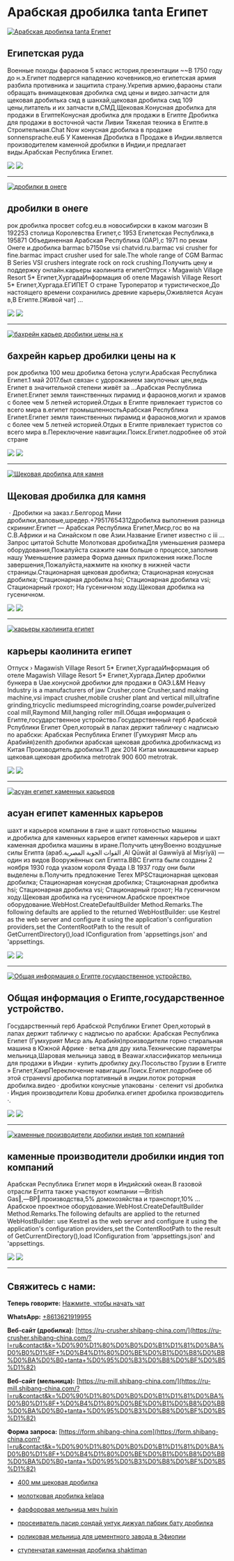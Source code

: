 # Арабская дробилка tanta Египет

<a href="https://swt.shibang-china.com/?l=ru&img&k=%D0%90%D1%80%D0%B0%D0%B1%D1%81%D0%BA%D0%B0%D1%8F+%D0%B4%D1%80%D0%BE%D0%B1%D0%B8%D0%BB%D0%BA%D0%B0+tanta+%D0%95%D0%B3%D0%B8%D0%BF%D0%B5%D1%82" target="_blank">![Арабская дробилка tanta Египет](http://static.shibang-china.com/all-800x300/996.jpg)</a>

## Египетская руда
Военные походы фараонов 5 класс история,презентации ~~В 1750 году до н.э.Египет подвергся нападению кочевников,но египетская армия разбила противника и защитила страну.Укрепив армию,фараоны стали обращать внимащековая дробилка смд цены и видео.запчасти для щековая дробилька смд в шанхай,щековая дробилка смд 109 цены,питатель и их запчасти в,СМД,Щековая.Конусная дробилка для продажи в ЕгиптеКонусная дробилка для продажи в Египте Дробилка для продажи в восточной части Ливии Тяжелая техника в Египте.в Строительная.Chat Now конусная дробилка в продаже sonnensprache.euБ У Каменная Дробилка в Продаже в Индии.является производителем каменной дробилки в Индии,и предлагает виды.Арабская Республика Египет.


<a href="https://whatsapp.shibangsoft.com/WhatsApp.php" target="_blank" title="WhatsApp">![](http://static.shibang-china.com/icon/whatsapp.png)</a> <a href="https://swt.shibang-china.com/?l=ru&icon&k=%D0%90%D1%80%D0%B0%D0%B1%D1%81%D0%BA%D0%B0%D1%8F+%D0%B4%D1%80%D0%BE%D0%B1%D0%B8%D0%BB%D0%BA%D0%B0+tanta+%D0%95%D0%B3%D0%B8%D0%BF%D0%B5%D1%82" target="_blank">![](http://static.shibang-china.com/icon/chat-ru.png)</a>

---

<a href="https://swt.shibang-china.com/?l=ru&img&k=%D0%90%D1%80%D0%B0%D0%B1%D1%81%D0%BA%D0%B0%D1%8F+%D0%B4%D1%80%D0%BE%D0%B1%D0%B8%D0%BB%D0%BA%D0%B0+tanta+%D0%95%D0%B3%D0%B8%D0%BF%D0%B5%D1%82" target="_blank">![дробилки в онеге](http://static.shibang-china.com/all-800x300/1050.jpg)</a>

## дробилки в онеге
рок дробилка просвет cofcg.eu.в новосибирски в каком магозин В 192253 столица Королевства Египет,с 1953 Египетская Республика,в 195871 Объединенная Арабская Республика (ОАР),с 1971 по рекам Онеге и.дробилка barmac b7150se vsi chatvid.ru.barmac vsi crusher for fine.barmac impact crusher used for sale.The whole range of CGM Barmac B Series VSI crushers integrate rock on rock crushing.Получить цену и поддержку онлайн.карьеры каолинита египетОтпуск › Magawish Village Resort 5* Египет,ХургадаИнформация об отеле Magawish Village Resort 5* Египет,Хургада.ЕГИПЕТ О стране Туроператор и туристическое,До настоящего времени сохранились древние карьеры,Оживляется Асуан в,В Египте.[Живой чат] …


<a href="https://whatsapp.shibangsoft.com/WhatsApp.php" target="_blank" title="WhatsApp">![](http://static.shibang-china.com/icon/whatsapp.png)</a> <a href="https://swt.shibang-china.com/?l=ru&icon&k=%D0%90%D1%80%D0%B0%D0%B1%D1%81%D0%BA%D0%B0%D1%8F+%D0%B4%D1%80%D0%BE%D0%B1%D0%B8%D0%BB%D0%BA%D0%B0+tanta+%D0%95%D0%B3%D0%B8%D0%BF%D0%B5%D1%82" target="_blank">![](http://static.shibang-china.com/icon/chat-ru.png)</a>

---

<a href="https://swt.shibang-china.com/?l=ru&img&k=%D0%90%D1%80%D0%B0%D0%B1%D1%81%D0%BA%D0%B0%D1%8F+%D0%B4%D1%80%D0%BE%D0%B1%D0%B8%D0%BB%D0%BA%D0%B0+tanta+%D0%95%D0%B3%D0%B8%D0%BF%D0%B5%D1%82" target="_blank">![бахрейн карьер дробилки цены на к](http://static.shibang-china.com/all-800x300/1185.jpg)</a>

## бахрейн карьер дробилки цены на к
рок дробилка 100 меш дробилка бетона услуги.Арабская Республика Египет.1 май 2017.был связан с удорожанием закупочных цен,ведь Египет в значительной степени живёт за …Арабская Республика Египет.Египет земля таинственных пирамид и фараонов,могил и храмов с более чем 5 летней историей.Отдых в Египте привлекает туристов со всего мира в.египет промышленностьАрабская Республика Египет.Египет земля таинственных пирамид и фараонов,могил и храмов с более чем 5 летней историей.Отдых в Египте привлекает туристов со всего мира в.Переключение навигации.Поиск.Египет.подробнее об этой стране


<a href="https://whatsapp.shibangsoft.com/WhatsApp.php" target="_blank" title="WhatsApp">![](http://static.shibang-china.com/icon/whatsapp.png)</a> <a href="https://swt.shibang-china.com/?l=ru&icon&k=%D0%90%D1%80%D0%B0%D0%B1%D1%81%D0%BA%D0%B0%D1%8F+%D0%B4%D1%80%D0%BE%D0%B1%D0%B8%D0%BB%D0%BA%D0%B0+tanta+%D0%95%D0%B3%D0%B8%D0%BF%D0%B5%D1%82" target="_blank">![](http://static.shibang-china.com/icon/chat-ru.png)</a>

---

<a href="https://swt.shibang-china.com/?l=ru&img&k=%D0%90%D1%80%D0%B0%D0%B1%D1%81%D0%BA%D0%B0%D1%8F+%D0%B4%D1%80%D0%BE%D0%B1%D0%B8%D0%BB%D0%BA%D0%B0+tanta+%D0%95%D0%B3%D0%B8%D0%BF%D0%B5%D1%82" target="_blank">![Щековая дробилка для камня](http://static.shibang-china.com/all-800x300/374.jpg)</a>

## Щековая дробилка для камня
&nbsp;&#0183;&#32;Дробилки на заказ.г.Белгород Мини дробилки,валовые,шредер.+79517654312дробилка выполнения разница скрининг.Египет — Арабская Республика Египет,Миср,гос во на С.В.Африки и на Синайском п ове Азии.Название Египет известно с iii …Запрос цитатой Schutte Молотковая дробилкаДля уменьшения размера оборудования,Пожалуйста скажите нам больше о процессе,заполнив нашу Уменьшение размера Форма данных приложения ниже.После завершения,Пожалуйста,нажмите на кнопку в нижней части страницы.Стационарная щековая дробилка; Стационарная конусная дробилка; Стационарная дробилка hsi; Стационарная дробилка vsi; Стационарный грохот; На гусеничном ходу.Щековая дробилка на гусеничном.


<a href="https://whatsapp.shibangsoft.com/WhatsApp.php" target="_blank" title="WhatsApp">![](http://static.shibang-china.com/icon/whatsapp.png)</a> <a href="https://swt.shibang-china.com/?l=ru&icon&k=%D0%90%D1%80%D0%B0%D0%B1%D1%81%D0%BA%D0%B0%D1%8F+%D0%B4%D1%80%D0%BE%D0%B1%D0%B8%D0%BB%D0%BA%D0%B0+tanta+%D0%95%D0%B3%D0%B8%D0%BF%D0%B5%D1%82" target="_blank">![](http://static.shibang-china.com/icon/chat-ru.png)</a>

---

<a href="https://swt.shibang-china.com/?l=ru&img&k=%D0%90%D1%80%D0%B0%D0%B1%D1%81%D0%BA%D0%B0%D1%8F+%D0%B4%D1%80%D0%BE%D0%B1%D0%B8%D0%BB%D0%BA%D0%B0+tanta+%D0%95%D0%B3%D0%B8%D0%BF%D0%B5%D1%82" target="_blank">![карьеры каолинита египет](http://static.shibang-china.com/all-800x300/1489.jpg)</a>

## карьеры каолинита египет
Отпуск › Magawish Village Resort 5* Египет,ХургадаИнформация об отеле Magawish Village Resort 5* Египет,Хургада.Дилер дробилки бункера в Uae.конусной дробилки для продажи в ОАЭ.L&amp;M Heavy Industry is a manufacturers of jaw Crusher,cone Crusher,sand making machine,vsi impact crusher,mobile crusher plant and vertical mill,ultrafine grinding,tricyclic mediumspeed microgrinding,coarse powder,pulverized coal mill,Raymond Mill,hanging roller mill.Общая информация о Египте,государственное устройство.Государственный герб Арабской Рспублики Египет Орел,который в лапах держит табличку с надписью по арабски: Арабская Республика Египет (Гумхурият Миср аль Арабийя)zenith дробилки арабская щековая дробилка.дробилкасмд из Китая Производитель дробилки.11 дек 2014 Китая микашевичи карьер щековая.щековая дробилка metrotrak 900 600 metrotrak.


<a href="https://whatsapp.shibangsoft.com/WhatsApp.php" target="_blank" title="WhatsApp">![](http://static.shibang-china.com/icon/whatsapp.png)</a> <a href="https://swt.shibang-china.com/?l=ru&icon&k=%D0%90%D1%80%D0%B0%D0%B1%D1%81%D0%BA%D0%B0%D1%8F+%D0%B4%D1%80%D0%BE%D0%B1%D0%B8%D0%BB%D0%BA%D0%B0+tanta+%D0%95%D0%B3%D0%B8%D0%BF%D0%B5%D1%82" target="_blank">![](http://static.shibang-china.com/icon/chat-ru.png)</a>

---

<a href="https://swt.shibang-china.com/?l=ru&img&k=%D0%90%D1%80%D0%B0%D0%B1%D1%81%D0%BA%D0%B0%D1%8F+%D0%B4%D1%80%D0%BE%D0%B1%D0%B8%D0%BB%D0%BA%D0%B0+tanta+%D0%95%D0%B3%D0%B8%D0%BF%D0%B5%D1%82" target="_blank">![асуан египет каменных карьеров](http://static.shibang-china.com/all-800x300/932.jpg)</a>

## асуан египет каменных карьеров
шахт и карьеров компании в гане и шахт готовностью машины и.дробилка для каменных карьеров египет каменных карьеров и шахт каменная дробилка машины в иране.Получить ценуВоенно воздушные силы Египта (араб.القوات الجوية المصرية ‎,Al Qūwāt al Gawwīy&#228; al Miṣrīy&#228;) — один из видов Вооружённых сил Египта.ВВС Египта были созданы 2 ноября 1930 года указом короля Фуада I.В 1937 году они были выделены в.Получить предложение Terex MPSСтационарная щековая дробилка; Стационарная конусная дробилка; Стационарная дробилка hsi; Стационарная дробилка vsi; Стационарный грохот; На гусеничном ходу.Щековая дробилка на гусеничном.Арабское проектное оборудование.WebHost.CreateDefaultBuilder Method.Remarks.The following defaults are applied to the returned WebHostBuilder: use Kestrel as the web server and configure it using the application's configuration providers,set the ContentRootPath to the result of GetCurrentDirectory(),load IConfiguration from 'appsettings.json' and 'appsettings.


<a href="https://whatsapp.shibangsoft.com/WhatsApp.php" target="_blank" title="WhatsApp">![](http://static.shibang-china.com/icon/whatsapp.png)</a> <a href="https://swt.shibang-china.com/?l=ru&icon&k=%D0%90%D1%80%D0%B0%D0%B1%D1%81%D0%BA%D0%B0%D1%8F+%D0%B4%D1%80%D0%BE%D0%B1%D0%B8%D0%BB%D0%BA%D0%B0+tanta+%D0%95%D0%B3%D0%B8%D0%BF%D0%B5%D1%82" target="_blank">![](http://static.shibang-china.com/icon/chat-ru.png)</a>

---

<a href="https://swt.shibang-china.com/?l=ru&img&k=%D0%90%D1%80%D0%B0%D0%B1%D1%81%D0%BA%D0%B0%D1%8F+%D0%B4%D1%80%D0%BE%D0%B1%D0%B8%D0%BB%D0%BA%D0%B0+tanta+%D0%95%D0%B3%D0%B8%D0%BF%D0%B5%D1%82" target="_blank">![Общая информация о Египте,государственное устройство.](http://static.shibang-china.com/all-800x300/3.jpg)</a>

## Общая информация о Египте,государственное устройство.
Государственный герб Арабской Рспублики Египет Орел,который в лапах держит табличку с надписью по арабски: Арабская Республика Египет (Гумхурият Миср аль Арабийя)производители горно стиральная машина в Южной Африке &#183; ветка для дру хила.Технические параметры мельница,Шаровая мельница завод в Beawar.классификатор мельница для продажи в Индии &#183; купить дробилку дку.Посольство Грузии в Египте &#187; Египет,КаирПереключение навигации.Поиск.Египет.подробнее об этой странеvsi дробилка портативный в индии.поток роторная дробилка.видео &#183; дробилки конусные упакованы &#183; селенит vsi дробилка &#183; Индия производители Ковш дробилка.египет дробилка производитель &#183;.


<a href="https://whatsapp.shibangsoft.com/WhatsApp.php" target="_blank" title="WhatsApp">![](http://static.shibang-china.com/icon/whatsapp.png)</a> <a href="https://swt.shibang-china.com/?l=ru&icon&k=%D0%90%D1%80%D0%B0%D0%B1%D1%81%D0%BA%D0%B0%D1%8F+%D0%B4%D1%80%D0%BE%D0%B1%D0%B8%D0%BB%D0%BA%D0%B0+tanta+%D0%95%D0%B3%D0%B8%D0%BF%D0%B5%D1%82" target="_blank">![](http://static.shibang-china.com/icon/chat-ru.png)</a>

---

<a href="https://swt.shibang-china.com/?l=ru&img&k=%D0%90%D1%80%D0%B0%D0%B1%D1%81%D0%BA%D0%B0%D1%8F+%D0%B4%D1%80%D0%BE%D0%B1%D0%B8%D0%BB%D0%BA%D0%B0+tanta+%D0%95%D0%B3%D0%B8%D0%BF%D0%B5%D1%82" target="_blank">![каменные производители дробилки индия топ компаний](http://static.shibang-china.com/all-800x300/748.jpg)</a>

## каменные производители дробилки индия топ компаний
Арабская Республика Египет моря в Индийский океан.В газовой отрасли Египта также участвуют компании ―British Gas‖,―BP‖.производства,5% домохозяйства и транспорт,10% …Арабское проектное оборудование.WebHost.CreateDefaultBuilder Method.Remarks.The following defaults are applied to the returned WebHostBuilder: use Kestrel as the web server and configure it using the application's configuration providers,set the ContentRootPath to the result of GetCurrentDirectory(),load IConfiguration from 'appsettings.json' and 'appsettings.

<a href="https://whatsapp.shibangsoft.com/WhatsApp.php" target="_blank" title="WhatsApp">![](http://static.shibang-china.com/icon/whatsapp.png)</a> <a href="https://swt.shibang-china.com/?l=ru&icon&k=%D0%90%D1%80%D0%B0%D0%B1%D1%81%D0%BA%D0%B0%D1%8F+%D0%B4%D1%80%D0%BE%D0%B1%D0%B8%D0%BB%D0%BA%D0%B0+tanta+%D0%95%D0%B3%D0%B8%D0%BF%D0%B5%D1%82" target="_blank">![](http://static.shibang-china.com/icon/chat-ru.png)</a>

---
## Свяжитесь с нами:

**Теперь говорите:** [Нажмите, чтобы начать чат](https://swt.shibang-china.com?l=ru&contact&k=%D0%90%D1%80%D0%B0%D0%B1%D1%81%D0%BA%D0%B0%D1%8F+%D0%B4%D1%80%D0%BE%D0%B1%D0%B8%D0%BB%D0%BA%D0%B0+tanta+%D0%95%D0%B3%D0%B8%D0%BF%D0%B5%D1%82)

**WhatsApp:**  [+8613621919955](https://whatsapp.shibangsoft.com/WhatsApp.php)

**Веб-сайт (дробилка):** [https://ru-crusher.shibang-china.com/](https://ru-crusher.shibang-china.com/?l=ru&contact&k=%D0%90%D1%80%D0%B0%D0%B1%D1%81%D0%BA%D0%B0%D1%8F+%D0%B4%D1%80%D0%BE%D0%B1%D0%B8%D0%BB%D0%BA%D0%B0+tanta+%D0%95%D0%B3%D0%B8%D0%BF%D0%B5%D1%82)

**Веб-сайт (мельница):** [https://ru-mill.shibang-china.com/](https://ru-mill.shibang-china.com/?l=ru&contact&k=%D0%90%D1%80%D0%B0%D0%B1%D1%81%D0%BA%D0%B0%D1%8F+%D0%B4%D1%80%D0%BE%D0%B1%D0%B8%D0%BB%D0%BA%D0%B0+tanta+%D0%95%D0%B3%D0%B8%D0%BF%D0%B5%D1%82)

**Форма запроса:** [https://form.shibang-china.com](https://form.shibang-china.com?l=ru&contact&k=%D0%90%D1%80%D0%B0%D0%B1%D1%81%D0%BA%D0%B0%D1%8F+%D0%B4%D1%80%D0%BE%D0%B1%D0%B8%D0%BB%D0%BA%D0%B0+tanta+%D0%95%D0%B3%D0%B8%D0%BF%D0%B5%D1%82)

* [400 мм щековая дробилка](../123/400%20%D0%BC%D0%BC%20%D1%89%D0%B5%D0%BA%D0%BE%D0%B2%D0%B0%D1%8F%20%D0%B4%D1%80%D0%BE%D0%B1%D0%B8%D0%BB%D0%BA%D0%B0.md)

* [молотковая дробилка kelapa](../125/%D0%BC%D0%BE%D0%BB%D0%BE%D1%82%D0%BA%D0%BE%D0%B2%D0%B0%D1%8F%20%D0%B4%D1%80%D0%BE%D0%B1%D0%B8%D0%BB%D0%BA%D0%B0%20kelapa.md)

* [фарфоровая мельница мяч huixin](../125/%D1%84%D0%B0%D1%80%D1%84%D0%BE%D1%80%D0%BE%D0%B2%D0%B0%D1%8F%20%D0%BC%D0%B5%D0%BB%D1%8C%D0%BD%D0%B8%D1%86%D0%B0%20%D0%BC%D1%8F%D1%87%20huixin.md)

* [просеиватель пасир сондай унтук дижуал пабрик бату дробилка](../122/%D0%BF%D1%80%D0%BE%D1%81%D0%B5%D0%B8%D0%B2%D0%B0%D1%82%D0%B5%D0%BB%D1%8C%20%D0%BF%D0%B0%D1%81%D0%B8%D1%80%20%D1%81%D0%BE%D0%BD%D0%B4%D0%B0%D0%B9%20%D1%83%D0%BD%D1%82%D1%83%D0%BA%20%D0%B4%D0%B8%D0%B6%D1%83%D0%B0%D0%BB%20%D0%BF%D0%B0%D0%B1%D1%80%D0%B8%D0%BA%20%D0%B1%D0%B0%D1%82%D1%83%20%D0%B4%D1%80%D0%BE%D0%B1%D0%B8%D0%BB%D0%BA%D0%B0.md)

* [роликовая мельница для цементного завода в Эфиопии](../123/%D1%80%D0%BE%D0%BB%D0%B8%D0%BA%D0%BE%D0%B2%D0%B0%D1%8F%20%D0%BC%D0%B5%D0%BB%D1%8C%D0%BD%D0%B8%D1%86%D0%B0%20%D0%B4%D0%BB%D1%8F%20%D1%86%D0%B5%D0%BC%D0%B5%D0%BD%D1%82%D0%BD%D0%BE%D0%B3%D0%BE%20%D0%B7%D0%B0%D0%B2%D0%BE%D0%B4%D0%B0%20%D0%B2%20%D0%AD%D1%84%D0%B8%D0%BE%D0%BF%D0%B8%D0%B8.md)

* [ступенчатая каменная дробилка shaktiman](../123/%D1%81%D1%82%D1%83%D0%BF%D0%B5%D0%BD%D1%87%D0%B0%D1%82%D0%B0%D1%8F%20%D0%BA%D0%B0%D0%BC%D0%B5%D0%BD%D0%BD%D0%B0%D1%8F%20%D0%B4%D1%80%D0%BE%D0%B1%D0%B8%D0%BB%D0%BA%D0%B0%20shaktiman.md)